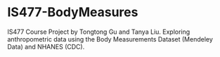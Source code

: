 # IS477-BodyMeasures
IS477 Course Project by Tongtong Gu and Tanya Liu.  Exploring anthropometric data using the Body Measurements Dataset (Mendeley Data) and NHANES (CDC).
